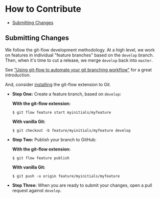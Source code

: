 # How to Contribute

- [Submitting Changes](#submitting-changes)

## Submitting Changes

We follow the git-flow development methodology. At a high level, we work on features in individual "feature branches" based on the `develop` branch. Then, when it's time to cut a release, we merge `develop` back into `master`.

See ["Using git-flow to automate your git branching workflow"](https://jeffkreeftmeijer.com/git-flow/) for a great introduction.

And, consider [installing](https://github.com/petervanderdoes/gitflow-avh/wiki/Installation) the git-flow extension to Git.

- **Step One:** Create a feature branch, based on `develop`:

  **With the git-flow extension:**

  ```console
  $ git flow feature start myinitials/myfeature
  ```

  **With vanilla Git:**

  ```console
  $ git checkout -b feature/myinitials/myfeature develop
  ```

- **Step Two:** Publish your branch to GitHub:

  **With the git-flow extension:**

  ```console
  $ git flow feature publish
  ```

  **With vanilla Git:**

  ```console
  $ git push -u origin feature/myinitials/myfeature
  ```

- **Step Three:** When you are ready to submit your changes, open a pull request against `develop`.
